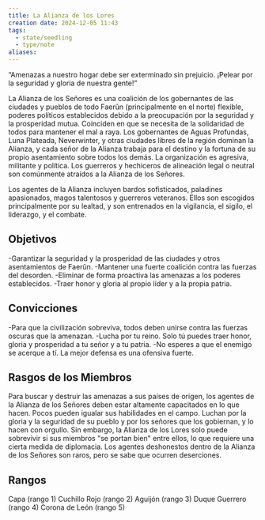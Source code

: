 ```yaml
---
title: La Alianza de los Lores
creation date: 2024-12-05 11:43
tags:
  - state/seedling
  - type/note
aliases:
---
```

“Amenazas a nuestro hogar debe ser exterminado sin prejuicio. ¡Pelear por la seguridad y gloria de nuestra gente!”

La Alianza de los Señores es una coalición de los gobernantes de las ciudades y pueblos de todo Faerûn (principalmente en el norte) flexible, poderes políticos establecidos debido a la preocupación por la seguridad y la prosperidad mutua. Coinciden en que se necesita de la solidaridad de todos para mantener el mal a raya. Los gobernantes de Aguas Profundas, Luna Plateada, Neverwinter, y otras ciudades libres de la región dominan la Alianza, y cada señor de la Alianza trabaja para el destino y la fortuna de su propio asentamiento sobre todos los demás. La organización es agresiva, militante y política. Los guerreros y hechiceros de alineación legal o neutral son comúnmente atraídos a la Alianza de los Señores.

Los agentes de la Alianza incluyen bardos sofisticados, paladines apasionados, magos talentosos y guerreros veteranos. Ellos son escogidos principalmente por su lealtad, y son entrenados en la vigilancia, el sigilo, el liderazgo, y el combate.

## Objetivos

-Garantizar la seguridad y la prosperidad de las ciudades y otros asentamientos de Faerûn.
-Mantener una fuerte coalición contra las fuerzas del desorden.
-Eliminar de forma proactiva las amenazas a los poderes establecidos.
-Traer honor y gloria al propio líder y a la propia patria.

## Convicciones

-Para que la civilización sobreviva, todos deben unirse contra las fuerzas oscuras que la amenazan.
-Lucha por tu reino. Solo tú puedes traer honor, gloria y prosperidad a tu señor y a tu patria.
-No esperes a que el enemigo se acerque a tí. La mejor defensa es una ofensiva fuerte.

## Rasgos de los Miembros

Para buscar y destruir las amenazas a sus países de origen, los agentes de la Alianza de los Señores deben estar altamente capacitados en lo que hacen. Pocos pueden igualar sus habilidades en el campo. Luchan por la gloria y la seguridad de su pueblo y por los señores que los gobiernan, y lo hacen con orgullo. Sin embargo, la Alianza de los Lores solo puede sobrevivir si sus miembros "se portan bien" entre ellos, lo que requiere una cierta medida de diplomacia. Los agentes deshonestos dentro de la Alianza de los Señores son raros, pero se sabe que ocurren deserciones.

## Rangos

Capa (rango 1)
Cuchillo Rojo (rango 2)
Aguijón (rango 3)
Duque Guerrero (rango 4)
Corona de León (rango 5)